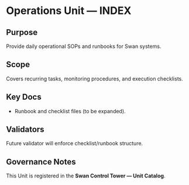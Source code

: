# Operations Unit — INDEX

## Purpose
Provide daily operational SOPs and runbooks for Swan systems.

## Scope
Covers recurring tasks, monitoring procedures, and execution checklists.

## Key Docs
- Runbook and checklist files (to be expanded).

## Validators
Future validator will enforce checklist/runbook structure.

## Governance Notes
This Unit is registered in the **Swan Control Tower — Unit Catalog**.
